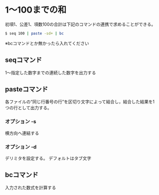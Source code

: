 # 1～100までの和
初項1、公差1、項数100の合計は下記のコマンドの連携で求めることができる。

```bash
$ seq 100 | paste -sd+ | bc
```

※bcコマンドとか無かったら入れてください

## seqコマンド
1～指定した数字までの連続した数字を出力する  

## pasteコマンド
各ファイルの“同じ行番号の行”を区切り文字によって結合し，結合した結果を1つの行として出力する。

### オプション -s
横方向へ連結する

### オプション -d
デリミタを設定する。
デフォルトはタブ文字

## bcコマンド
入力された数式を計算する
